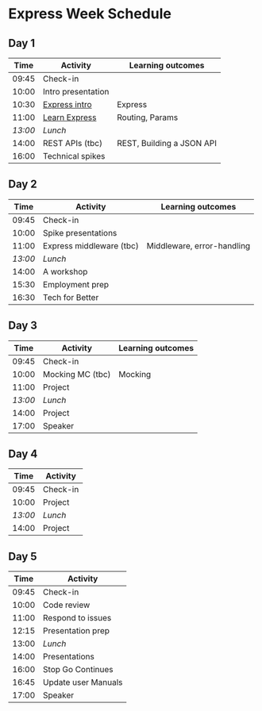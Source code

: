 # Express Week Schedule

## Day 1

| Time    | Activity                       | Learning outcomes         |
| ------- | ------------------------------ | ------------------------- |
| 09:45   | Check-in                       |                           |
| 10:00   | Intro presentation             |                           |
| 10:30   | [Express intro][express-intro] | Express                   |
| 11:00   | [Learn Express][learn-express] | Routing, Params           |
| _13:00_ | _Lunch_                        |                           |
| 14:00   | REST APIs (tbc)                | REST, Building a JSON API |
| 16:00   | Technical spikes               |                           |

[express-intro]: https://github.com/oliverjam/express-intro
[learn-express]: https://github.com/oliverjam/learn-express

## Day 2

| Time    | Activity                 | Learning outcomes          |
| ------- | ------------------------ | -------------------------- |
| 09:45   | Check-in                 |                            |
| 10:00   | Spike presentations      |                            |
| 11:00   | Express middleware (tbc) | Middleware, error-handling |
| _13:00_ | _Lunch_                  |                            |
| 14:00   | A workshop               |                            |
| 15:30   | Employment prep          |                            |
| 16:30   | Tech for Better          |                            |

## Day 3

| Time    | Activity         | Learning outcomes |
| ------- | ---------------- | ----------------- |
| 09:45   | Check-in         |                   |
| 10:00   | Mocking MC (tbc) | Mocking           |
| 11:00   | Project          |                   |
| _13:00_ | _Lunch_          |                   |
| 14:00   | Project          |                   |
| 17:00   | Speaker          |                   |

## Day 4

| Time    | Activity |
| ------- | -------- |
| 09:45   | Check-in |
| 10:00   | Project  |
| _13:00_ | _Lunch_  |
| 14:00   | Project  |

## Day 5

| Time  | Activity            |
| ----- | ------------------- |
| 09:45 | Check-in            |
| 10:00 | Code review         |
| 11:00 | Respond to issues   |
| 12:15 | Presentation prep   |
| 13:00 | _Lunch_             |
| 14:00 | Presentations       |
| 16:00 | Stop Go Continues   |
| 16:45 | Update user Manuals |
| 17:00 | Speaker             |
